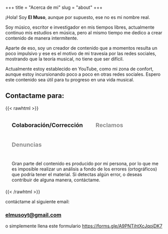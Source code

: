 +++
title = "Acerca de mi"
slug = "about"
+++

¡Hola! Soy **El Muso**, aunque por supuesto, ese no es mi nombre real.

Soy músico, escritor e investigador en mis tiempos libres, actualmente continuo mis estudios en música, pero al mismo tiempo me dedico a crear contenido de manera intermitente.

Aparte de eso, soy un creador de contenido que a momentos resulta un poco impulsivo y ese es el motivo de mi travesía por las redes sociales, mostrando que la teoría musical, no tiene que ser difícil.

Actualmente estoy establecido en YouTube, como mi zona de confort, aunque estoy incursionando poco a poco en otras redes sociales. Espero este contenido sea útil para tu progreso en una vida musical.

## Contactame para:

{{< rawhtml >}}
<style>
.tabs {
  display: flex;
  flex-wrap: wrap;
  max-width: 700px;
}
.input {
  position: absolute;
  opacity: 0;
}
.label {
  width: 100%;
  padding: 20px;
opacity: 50%;
  cursor: pointer;
  font-weight: bold;
  font-size: 18px;
  transition: background 0.1s, color 0.1s;
}
.label:hover {
  background: #555;
}
.label:active {
  background: #ccc;
}
.input:focus + .label {
  z-index: 1;
}
.input:checked + .label {
  opacity: 100%;
}
@media (min-width: 600px) {
  .label {
    width: auto;
  }
}
.panel {
  display: none;
  padding: 20px;
}
.panel p{
  margin: 0px;
}

@media (min-width: 600px) {
  .panel {
    order: 99;
  }
}
.input:checked + .label + .panel {
  display: block;
}

</style>
<div class="tabs">
  <input class="input" name="tabs" type="radio" id="tab-1" checked="checked"/>
  <label class="label tcol" for="tab-1">Colaboración/Corrección</label>
  <div class="panel tcol">
    <p>Gran parte del contenido es producido por mi persona, por lo que me es imposible realizar un análisis a fondo de los errores (ortográficos) que podría tener el material. Si detectas algún error, o deseas contribuir de alguna manera, contáctame.</p>
    
  </div>
  <input class="input" name="tabs" type="radio" id="tab-2"/>
  <label class="label tcol" for="tab-2">Reclamos</label>
  <div class="panel tcol">
    <p>Si crees que se ha hecho mal uso o uso indebido de algunos materiales con derechos de autor en el material que este sitio distribuye, contáctame (con pruebas) para que retire o corrija dicho contenido.</p>
  </div>
  <input class="input" name="tabs" type="radio" id="tab-3"/>
  <label class="label tcol" for="tab-3">Denuncias</label>
  <div class="panel tcol">
    <p>Si conoces de individuos u organizaciones que rompen las licencias de los contenidos que se distribuyen (por ejemplo, venden los libros a un precio exorbitante, o sin dar atribución), contáctame y dame la información, si tienes pruebas, ¡mejor!</p>
  </div>
</div>
{{< /rawhtml >}}

contáctame al siguiente email:
### elmusoyt@gmail.com
o simplemente llena este formulario https://forms.gle/A9PNTihtXcJqojDK7